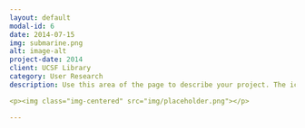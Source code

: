 ```yaml
---
layout: default
modal-id: 6
date: 2014-07-15
img: submarine.png
alt: image-alt
project-date: 2014
client: UCSF Library
category: User Research
description: Use this area of the page to describe your project. The icon above is part of a free icon set by <a href="https://sellfy.com/p/8Q9P/jV3VZ/">Flat Icons</a>. On their website, you can download their free set with 16 icons, or you can purchase the entire set with 146 icons for only $12! 

<p><img class="img-centered" src="img/placeholder.png"></p>

---
```

